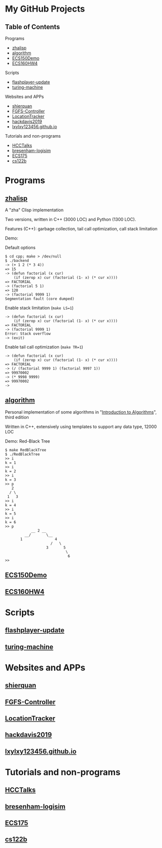 # My GitHub Projects

## Table of Contents
Programs
* [zhalisp](#zhalisp)
* [algorithm](#algorithm)
* [ECS150Demo](#ecs150demo)
* [ECS160HW4](#ecs160hw4)

Scripts
* [flashplayer-update](#flashplayer-update)
* [turing-machine](#turing-machine)

Websites and APPs
* [shierquan](#shierquan)
* [FGFS-Controller](#fgfs-controller)
* [LocationTracker](#locationtracker)
* [hackdavis2019](#hackdavis2019)
* [lxylxy123456.github.io](#lxylxy123456.github.io)

Tutorials and non-programs
* [HCCTalks](#hcctalks)
* [bresenham-logisim](#bresenham-logisim)
* [ECS175](#ecs175)
* [cs122b](#cs122b)

# Programs
## [zhalisp](https://github.com/lxylxy123456/zhalisp)
A "zha" Clisp implementation

Two versions, written in C++ (3000 LOC) and Python (1300 LOC). 

Features (C++): garbage collection, tail call optimization, call stack limitation

Demo:

Default options
```
$ cd cpp; make > /dev/null
$ ./backend
-> (+ 1 2 (* 3 4))
=> 15
-> (defun factorial (x cur)
    (if (zerop x) cur (factorial (1- x) (* cur x))))
=> FACTORIAL
-> (factorial 5 1)
=> 120
-> (factorial 9999 1)
Segmentation fault (core dumped)
```
Enable stack limitation (`make LS=1`)
```
-> (defun factorial (x cur)
    (if (zerop x) cur (factorial (1- x) (* cur x))))
=> FACTORIAL
-> (factorial 9999 1)
Error: Stack overflow
-> (exit)
```
Enable tail call optimization (`make TR=1`)
```
-> (defun factorial (x cur)
    (if (zerop x) cur (factorial (1- x) (* cur x))))
=> FACTORIAL
-> (/ (factorial 9999 1) (factorial 9997 1))
=> 99970002
-> (* 9998 9999)
=> 99970002
-> 
```

## [algorithm](https://github.com/lxylxy123456/algorithm)
Personal implementation of some algorithms in "[Introduction to Algorithms](https://mitpress.mit.edu/books/introduction-algorithms-third-edition)", third edition

Written in C++, extensively using templates to support any data type, 12000 LOC

Demo: Red-Black Tree
```
$ make RedBlackTree
$ ./RedBlackTree
>> i
k = 1
>> i
k = 2
>> i
k = 3
>> p
   2     
  / \    
 1   3   
>> i
k = 4
>> i
k = 5 
>> i
k = 6
>> p
            __ 2 __              
         __/       \__           
       1               4         
                     /   \       
                   3       5     
                            \    
                             6   
>> 
```

## [ECS150Demo](https://github.com/lxylxy123456/ECS150Demo)
## [ECS160HW4](https://github.com/lxylxy123456/ECS160HW4)
# Scripts
## [flashplayer-update](https://github.com/lxylxy123456/flashplayer-update)
## [turing-machine](https://github.com/lxylxy123456/turing-machine)
# Websites and APPs
## [shierquan](https://github.com/lxylxy123456/shierquan)
## [FGFS-Controller](https://github.com/lxylxy123456/FGFS-Controller)
## [LocationTracker](https://github.com/lxylxy123456/LocationTracker)
## [hackdavis2019](https://github.com/lxylxy123456/hackdavis2019)
## [lxylxy123456.github.io](https://github.com/lxylxy123456/lxylxy123456.github.io)
# Tutorials and non-programs
## [HCCTalks](https://github.com/lxylxy123456/HCCTalks)
## [bresenham-logisim](https://github.com/lxylxy123456/bresenham-logisim)
## [ECS175](https://github.com/lxylxy123456/ECS175)
## [cs122b](https://github.com/lxylxy123456/cs122b)

